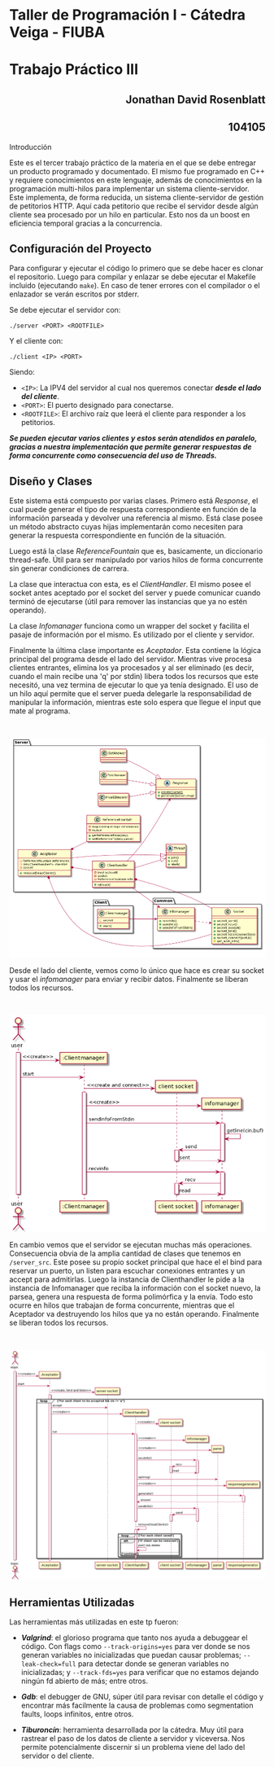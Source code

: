 # Taller de Programación I - Cátedra Veiga - FIUBA
# Trabajo Práctico III 

<h2 align="right">Jonathan David Rosenblatt</h2>
<h2 align="right">104105</h2>

Introducción

Este es el tercer trabajo práctico de la materia en el que se debe entregar un producto programado y documentado. El mismo fue programado en C++ y requiere conocimientos en este lenguaje, además de conocimientos en la programación multi-hilos para implementar un sistema cliente-servidor. Este implementa, de forma reducida, un sistema cliente-servidor de gestión de petitorios HTTP. Aquí cada petitorio que recibe el servidor desde algún cliente sea procesado por un hilo en particular. Esto nos da un boost en eficiencia temporal gracias a la concurrencia.

## Configuración del Proyecto

Para configurar y ejecutar el código lo primero que se debe hacer es clonar el repositorio. Luego para compilar y enlazar se debe ejecutar el Makefile incluido (ejecutando ```make```). En caso de tener errores con el compilador o el enlazador se verán escritos por stderr.

Se debe ejecutar el servidor con:  

```
./server <PORT> <ROOTFILE>
```

Y el cliente con:

```
./client <IP> <PORT>
```

Siendo:

- ```<IP>```: La IPV4 del servidor al cual nos queremos conectar ***desde el lado del cliente***.
- ```<PORT>```: El puerto designado para conectarse.
- ```<ROOTFILE>```: El archivo raíz que leerá el cliente para responder a los petitorios.

***Se pueden ejecutar varios clientes y estos serán atendidos en paralelo, gracias a nuestra implementación que permite generar respuestas de forma concurrente como consecuencia del uso de Threads.***

## Diseño y Clases

Este sistema está compuesto por varias clases. Primero está _Response_, el cual puede generar el tipo de respuesta correspondiente en función de la información parseada y devolver una referencia al mismo. Está clase posee un método abstracto cuyas hijas implementarán como necesiten para generar la respuesta correspondiente en función de la situación. 

Luego está la clase _ReferenceFountain_ que es, basicamente, un diccionario thread-safe. Útil para ser manipulado por varios hilos de forma concurrente sin generar condiciones de carrera.

La clase que interactua con esta, es el _ClientHandler_. El mismo posee el socket antes aceptado por el socket del server y puede comunicar cuando terminó de ejecutarse (útil para remover las instancias que ya no estén operando).

La clase _Infomanager_ funciona como un wrapper del socket y facilita el pasaje de información por el mismo. Es utilizado por el cliente y servidor.

Finalmente la última clase importante es _Aceptador_. Esta contiene la lógica principal del programa desde el lado del servidor. Mientras vive procesa clientes entrantes, elimina los ya procesados y al ser eliminado (es decir, cuando el main recibe una 'q' por stdin) libera todos los recursos que este necesitó, una vez termina de ejecutar lo que ya tenía designado. El uso de un hilo aquí permite que el server pueda delegarle la responsabilidad de manipular la información, mientras este solo espera que llegue el input que mate al programa.

<br><p align="center"><img src="img/classdiag.png"/></p> 

Desde el lado del cliente, vemos como lo único que hace es crear su socket y usar el _infomanager_ para enviar y recibir datos. Finalmente se liberan todos los recursos.

<br><p align="center"><img src="img/seqdiagclient.png"/></p> 

En cambio vemos que el servidor se ejecutan muchas más operaciones. Consecuencia obvia de la amplia cantidad de clases que tenemos en ```/server_src```. Este posee su propio socket principal que hace el el bind para reservar un puerto, un listen para escuchar conexiones entrantes y un accept para admitirlas. Luego la instancia de Clienthandler le pide a la instancia de Infomanager que reciba la información con el socket nuevo, la parsea, genera una respuesta de forma polimórfica y la envía. Todo esto ocurre en hilos que trabajan de forma concurrente, mientras que el Aceptador va destruyendo los hilos que ya no están operando. Finalmente se liberan todos los recursos.

<br><p align="center"><img src="img/seqdiagserver.png"/></p> 

## Herramientas Utilizadas

Las herramientas más utilizadas en este tp fueron:

- ***Valgrind***: el glorioso programa que tanto nos ayuda a debuggear el código. Con flags como ```--track-origins=yes``` para ver donde se nos generan variables no inicializadas que puedan causar problemas; ```--leak-check=full``` para detectar donde se generan variables no inicializadas; y ```--track-fds=yes``` para verificar que no estamos dejando ningún fd abierto de más; entre otros.

- ***Gdb***: el debugger de GNU, súper útil para revisar con detalle el código y encontrar más facilmente la causa de problemas como segmentation faults, loops infinitos, entre otros.

- ***Tiburoncín***: herramienta desarrollada por la cátedra. Muy útil para rastrear el paso de los datos de cliente a servidor y viceversa. Nos permite potencialmente discernir si un problema viene del lado del servidor o del cliente.
